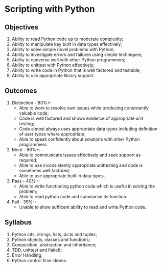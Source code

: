 # Scripting with Python

## Objectives
1. Ability to read Python code up to moderate complexity;
2. Ability to manipulate key built in data types effectively;
2. Ability to solve simple novel problems with Python;
4. Ability to investigate errors and failures using simple techniques;
5. Ability to converse well with other Python programmers;
6. Ability to unittest with Python effectively;
7. Ability to write code in Python that is well factored and testable;
8. Ability to use appropriate library support.

## Outcomes
1. Distinction - 80%+:
    * Able to work to resolve own issues while producing consistently valuable code;
    * Code is well factored and shows evidence of appropriate unit testing;
    * Code almost always uses appropriate data types including definition of user types where appropriate;
    * Able to speak confidently about solutions with other Python programmers.
2. Merit - 60%+:
    * Able to communicate issues effectively and seek support as required;
    * Able to use inconsistently appropriate unittesting and code is sometimes well factored;
    * Able to use appropriate built in data types.
3. Pass - 40%+:
    * Able to write functioning python code which is useful in solving the problem;
    * Able to read python code and summarise its function.
4. Fail - 39%-:
    * Unable to show sufficent ability to read and write Python code.

## Syllabus
1. Python ints, strings, lists, dicts and tuples;
2. Python objects, classes and functions;
3. Composition, abstraction and inheritance;
4. TDD, unittest and flake8;
5. Error Handling;
6. Python control flow idioms. 
